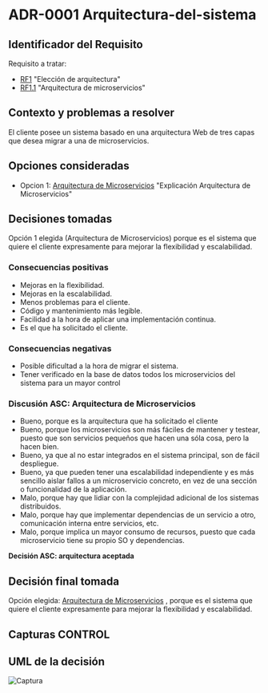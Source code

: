 # ADR-0001 Arquitectura-del-sistema

## Identificador del Requisito

Requisito a tratar: 
* [RF1](https://github.com/kikmar/DAS-GRUPO-8/blob/feature/Semana2/Semana%202/Requisitos/rf1.md) "Elección de arquitectura" 
* [RF1.1](https://github.com/kikmar/DAS-GRUPO-8/blob/feature/Semana2/Semana%202/Requisitos/rf1.1.md) "Arquitectura de microservicios"

## Contexto y problemas a resolver

El cliente posee un sistema basado en una arquitectura Web de tres capas que desea migrar a una de microservicios.

## Opciones consideradas

* Opcion 1: [Arquitectura de Microservicios](https://docs.microsoft.com/es-es/azure/architecture/guide/architecture-styles/microservices) "Explicación Arquitectura de Microservicios"

## Decisiones tomadas

Opción 1 elegida (Arquitectura de Microservicios) porque es el sistema que quiere el cliente expresamente para mejorar la flexibilidad y escalabilidad.


### Consecuencias positivas <!-- optional -->

* Mejoras en la flexibilidad.
* Mejoras en la escalabilidad.
* Menos problemas para el cliente.
* Código y mantenimiento más legible.
* Facilidad a la hora de aplicar una implementación continua.
* Es el que ha solicitado el cliente.


### Consecuencias negativas <!-- optional -->

* Posible dificultad a la hora de migrar el sistema.
* Tener verificado en la base de datos todos los microservicios del sistema para un mayor control

### Discusión ASC: Arquitectura de Microservicios

* Bueno, porque es la arquitectura que ha solicitado el cliente
* Bueno, porque los microservicios son más fáciles de mantener y testear, puesto que son servicios pequeños que hacen una sóla cosa, pero la hacen bien.
* Bueno, ya que al no estar integrados en el sistema principal, son de fácil despliegue.
* Bueno, ya que pueden tener una escalabilidad independiente y es más sencillo aislar fallos a un microservicio concreto, en vez de una sección o funcionalidad de la aplicación.
* Malo, porque hay que lidiar con la complejidad adicional de los sistemas distribuidos.
* Malo, porque hay que implementar dependencias de un servicio a otro, comunicación interna entre servicios, etc.
* Malo, porque implica un mayor consumo de recursos, puesto que cada microservicio tiene su propio SO y dependencias.

**Decisión ASC: arquitectura aceptada**

## Decisión final tomada

Opción elegida: [Arquitectura de Microservicios](https://docs.microsoft.com/es-es/azure/architecture/guide/architecture-styles/microservices) , porque es el sistema que quiere el cliente expresamente para mejorar la flexibilidad y escalabilidad.

## Capturas CONTROL 

## UML de la decisión

![Captura](https://github.com/kikmar/DAS-GRUPO-8/blob/feature/Semana2/Semana%202/uml/Captura.png)





